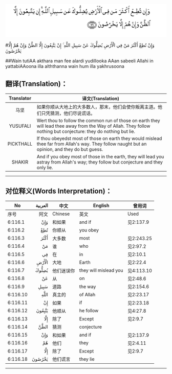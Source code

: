 ![006:116](images/006_116.gif)

#وَإِنْ تُطِعْ أَكْثَرَ مَنْ فِي الْأَرْضِ يُضِلُّوكَ عَنْ سَبِيلِ اللَّهِ ۚ إِنْ يَتَّبِعُونَ إِلَّا الظَّنَّ وَإِنْ هُمْ إِلَّا يَخْرُصُونَ

##Wain tutiAA akthara man fee alardi yudillooka AAan sabeeli Allahi in yattabiAAoona illa alththanna wain hum illa yakhrusoona 

## 翻译(Translation)：

| Translator | 译文(Translation)                                            |
| :--------: | ------------------------------------------------------------ |
|    马坚    | 如果你顺从大地上的大多数人，那末，他们会使你叛离主道。他们只凭猜测，他们尽说谎话。 |
|  YUSUFALI  | Wert thou to follow the common run of those on earth they will lead thee away from the Way of Allah. They follow nothing but conjecture: they do nothing but lie. |
| PICKTHALL  | If thou obeyedst most of those on earth they would mislead thee far from Allah's way. They follow naught but an opinion, and they do but guess. |
|   SHAKIR   | And if you obey most of those in the earth, they will lead you astray from Allah's way; they follow but conjecture and they only lie. |

---

## 对位释义(Words Interpretation)：

| No   | العربية | 中文    | English | 曾用词 |
| ---- | ------: | ------- | ------- | ------ |
| 序号 |    阿文 | Chinese | 英文    | Used   |
| 6:116.1  | وَإِنْ    | 和如果     | and if                | 见2:137.9  |
| 6:116.2  | تُطِعْ    | 你顺从     | you obey              |            |
| 6:116.3  | أَكْثَرَ   | 大多数     | most                  | 见2:243.25 |
| 6:116.4  | مَنْ     | 谁         | who                   | 见2:97.2   |
| 6:116.5  | فِي     | 在         | in                    | 见2:10.1   |
| 6:116.6  | الْأَرْضِ  | 大地       | Earth                 | 见2:22.4   |
| 6:116.7  | يُضِلُّوكَ  | 他们迷误你 | they will mislead you | 见4:113.10 |
| 6:116.8  | عَنْ     | 从         | on                    | 见2:48.6   |
| 6:116.9  | سَبِيلِ   | 道路       | the way               | 见2:154.6  |
| 6:116.10 | اللَّهِ   | 真主的     | of Allah              | 见2:23.17  |
| 6:116.11 | إِنْ     | 如果       | if                    | 见2:23.18  |
| 6:116.12 | يَتَّبِعُونَ | 他顺从     | he follow             | 见4:27.8   |
| 6:116.13 | إِلَّا    | 除了       | Except                | 见2:9.7    |
| 6:116.14 | الظَّنَّ   | 猜测       | conjecture            |            |
| 6:116.15 | وَإِنْ    | 和如果     | and if                | 见2:137.9  |
| 6:116.16 | هُمْ     | 他们       | they                  | 见2:4.11   |
| 6:116.17 | إِلَّا    | 除了       | Except                | 见2:9.7    |
| 6:116.18 | يَخْرُصُونَ | 他们谎言   | they lie              |            |

---

